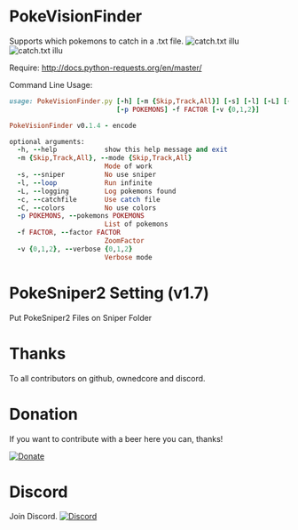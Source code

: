 # PokeVisionFinder

Supports which pokemons to catch in a .txt file.
![catch.txt illu](http://puu.sh/qlvFQ/1e072d06d4.png)
![catch.txt illu](http://puu.sh/qlvJy/d21350db3f.png)



Require: http://docs.python-requests.org/en/master/

Command Line Usage:

```ruby
usage: PokeVisionFinder.py [-h] [-m {Skip,Track,All}] [-s] [-l] [-L] [-c] [-C]
                           [-p POKEMONS] -f FACTOR [-v {0,1,2}]

PokeVisionFinder v0.1.4 - encode

optional arguments:
  -h, --help            show this help message and exit
  -m {Skip,Track,All}, --mode {Skip,Track,All}
                        Mode of work
  -s, --sniper          No use sniper
  -l, --loop            Run infinite
  -L, --logging         Log pokemons found
  -c, --catchfile       Use catch file
  -C, --colors          No use colors
  -p POKEMONS, --pokemons POKEMONS
                        List of pokemons
  -f FACTOR, --factor FACTOR
                        ZoomFactor
  -v {0,1,2}, --verbose {0,1,2}
                        Verbose mode
```


# PokeSniper2 Setting (v1.7)

Put PokeSniper2 Files on Sniper Folder

# Thanks

To all contributors on github, ownedcore and discord.

# Donation

If you want to contribute with a beer here you can, thanks!

[![Donate](https://img.shields.io/badge/Donate-PayPal-green.svg)](https://www.paypal.com/cgi-bin/webscr?cmd=_s-xclick&hosted_button_id=2DQCFP2CK8EDE)

# Discord
Join Discord.
[![Discord](http://i.imgur.com/NhrW4Mx.png)](http://discord.gg/kdNuCh7)
